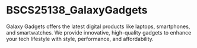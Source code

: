 # BSCS25138_GalaxyGadgets
Galaxy Gadgets offers the latest digital products like laptops, smartphones, and smartwatches. We provide innovative, high-quality gadgets to enhance your tech lifestyle with style, performance, and affordability.
